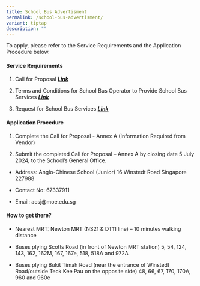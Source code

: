 ```yaml
---
title: School Bus Advertisment
permalink: /school-bus-advertisment/
variant: tiptap
description: ""
---
```

<p>To apply, please refer to the Service Requirements and the Application
Procedure below.</p>
<h4><strong>Service Requirements</strong></h4>
<ol data-tight="true" class="tight">
<li>
<p>Call for Proposal <strong><em><a href="/files/Call_for_Proposals__For_Single_Bus_Service__ACSJ.pdf" rel="noopener noreferrer nofollow" target="_blank">Link</a></em></strong>
</p>
</li>
<li>
<p>Terms and Conditions for School Bus Operator to Provide School Bus Services <strong><em><a href="/files/TC_for_School_Bus_Operator_to_Provide_School_Bus_Services__For_Single_Bus_Service__ACSJ.pdf" rel="noopener noreferrer nofollow" target="_blank">Link</a></em></strong>
</p>
</li>
<li>
<p>Request for School Bus Services <strong><em><a href="/files/Request_for_School_Bus_Service_and_TC_Governing_the_Requests_for_Services___For_Single_Bus_Service__ACSJ.pdf" rel="noopener noreferrer nofollow" target="_blank">Link</a></em></strong>
</p>
</li>
</ol>
<h4><strong>Application Procedure</strong></h4>
<ol data-tight="true" class="tight">
<li>
<p>Complete the Call for Proposal - Annex A (Information Required from Vendor)</p>
</li>
<li>
<p>Submit the completed Call for Proposal – Annex A by closing date 5 July
2024, to the School’s General Office.</p>
</li>
</ol>
<p></p>
<ul data-tight="true" class="tight">
<li>
<p>Address: Anglo-Chinese School (Junior) 16 Winstedt Road Singapore 227988</p>
</li>
<li>
<p>Contact No: 67337911</p>
</li>
<li>
<p>Email:&nbsp;<a rel="noopener noreferrer nofollow" target="_blank">acsj@moe.edu.sg</a>
</p>
</li>
</ul>
<h4><strong>How to get there?</strong></h4>
<ul data-tight="true" class="tight">
<li>
<p>Nearest MRT: Newton MRT (NS21 &amp; DT11 line) – 10 minutes walking distance</p>
</li>
<li>
<p>Buses plying Scotts Road (in front of Newton MRT station) 5, 54, 124,
143, 162, 162M, 167, 167e, 518, 518A and 972A</p>
</li>
<li>
<p>Buses plying Bukit Timah Road (near the entrance of Winstedt Road/outside
Teck Kee Pau on the opposite side) 48, 66, 67, 170, 170A, 960 and 960e</p>
</li>
</ul>
<p></p>